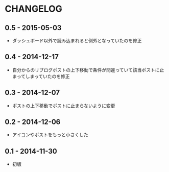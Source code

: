 # CHANGELOG

## 0.5 - 2015-05-03

* ダッシュボード以外で読み込まれると例外となっていたのを修正

## 0.4 - 2014-12-17

* 自分からのリブログポストの上下移動で条件が間違っていて該当ポストに止まってしまっていたのを修正

## 0.3 - 2014-12-07

* ポストの上下移動でポストに止まらないように変更

## 0.2 - 2014-12-06

* アイコンやポストをもっと小さくした

## 0.1 - 2014-11-30

* 初版
